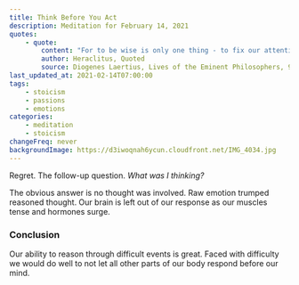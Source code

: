 ```yaml
---
title: Think Before You Act
description: Meditation for February 14, 2021
quotes:
    - quote:
        content: "For to be wise is only one thing - to fix our attention on our intelligence, which guides all things everywhere."
        author: Heraclitus, Quoted 
        source: Diogenes Laertius, Lives of the Eminent Philosophers, 9.1
last_updated_at: 2021-02-14T07:00:00
tags:
    - stoicism
    - passions
    - emotions
categories:
    - meditation
    - stoicism
changeFreq: never
backgroundImage: https://d3iwoqnah6ycun.cloudfront.net/IMG_4034.jpg
---
```


Regret. The follow-up question. *What was I thinking?*

The obvious answer is no thought was involved. Raw emotion trumped reasoned thought. Our brain is left out of our 
response as our muscles tense and hormones surge.

### Conclusion

Our ability to reason through difficult events is great. Faced with difficulty we would do well to not let all other 
parts of our body respond before our mind.
